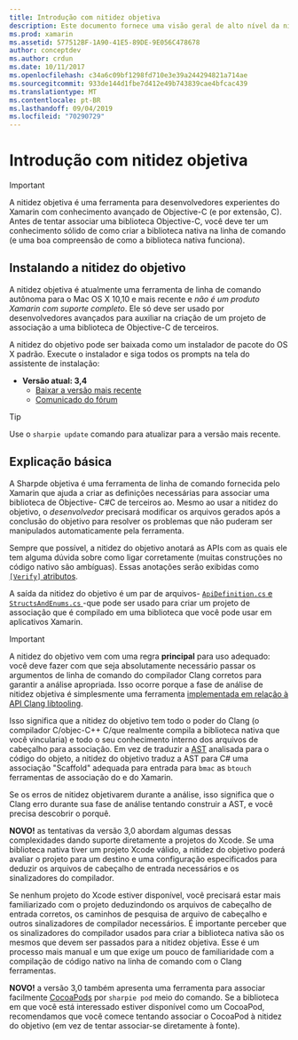 ```yaml
---
title: Introdução com nitidez objetiva
description: Este documento fornece uma visão geral de alto nível da nitidez do objetivo, a ferramenta usada para automatizar a criação C# de associações para o código Objective-C.
ms.prod: xamarin
ms.assetid: 577512BF-1A90-41E5-89DE-9E056C478678
author: conceptdev
ms.author: crdun
ms.date: 10/11/2017
ms.openlocfilehash: c34a6c09bf1298fd710e3e39a244294821a714ae
ms.sourcegitcommit: 933de144d1fbe7d412e49b743839cae4bfcac439
ms.translationtype: MT
ms.contentlocale: pt-BR
ms.lasthandoff: 09/04/2019
ms.locfileid: "70290729"
---
```

# <a name="getting-started-with-objective-sharpie"></a>Introdução com nitidez objetiva

> [!IMPORTANT]
> A nitidez objetiva é uma ferramenta para desenvolvedores experientes do Xamarin com conhecimento avançado de Objective-C (e por extensão, C). Antes de tentar associar uma biblioteca Objective-C, você deve ter um conhecimento sólido de como criar a biblioteca nativa na linha de comando (e uma boa compreensão de como a biblioteca nativa funciona).

<a name="installing" />

## <a name="installing-objective-sharpie"></a>Instalando a nitidez do objetivo

A nitidez objetiva é atualmente uma ferramenta de linha de comando autônoma para o Mac OS X 10,10 e mais recente e _não é um produto Xamarin com suporte completo_. Ele só deve ser usado por desenvolvedores avançados para auxiliar na criação de um projeto de associação a uma biblioteca de Objective-C de terceiros.

A nitidez do objetivo pode ser baixada como um instalador de pacote do OS X padrão.
Execute o instalador e siga todos os prompts na tela do assistente de instalação:

- **Versão atual: 3,4**
  - [Baixar a versão mais recente](https://dl.xamarin.com/objective-sharpie/ObjectiveSharpie.pkg)
  - [Comunicado do fórum](https://forums.xamarin.com/discussion/104800/objective-sharpie-3-4)

> [!TIP]
> Use o `sharpie update` comando para atualizar para a versão mais recente.

## <a name="basic-walkthrough"></a>Explicação básica

A Sharpde objetiva é uma ferramenta de linha de comando fornecida pelo Xamarin que ajuda a criar as definições necessárias para associar uma biblioteca de Objective- C#C de terceiros ao.
Mesmo ao usar a nitidez do objetivo, o *desenvolvedor* precisará modificar os arquivos gerados após a conclusão do objetivo para resolver os problemas que não puderam ser manipulados automaticamente pela ferramenta.

Sempre que possível, a nitidez do objetivo anotará as APIs com as quais ele tem alguma dúvida sobre como ligar corretamente (muitas construções no código nativo são ambíguas).
Essas anotações serão exibidas como [ `[Verify]` atributos](~/cross-platform/macios/binding/objective-sharpie/platform/verify.md).

A saída da nitidez do objetivo é um par de arquivos- [ `ApiDefinition.cs` e `StructsAndEnums.cs` ](~/cross-platform/macios/binding/objective-sharpie/platform/apidefinitions-structsandenums.md) -que pode ser usado para criar um projeto de associação que é compilado em uma biblioteca que você pode usar em aplicativos Xamarin.

> [!IMPORTANT]
> A nitidez do objetivo vem com uma regra **principal** para uso adequado: você deve fazer com que seja absolutamente necessário passar os argumentos de linha de comando do compilador Clang corretos para garantir a análise apropriada. Isso ocorre porque a fase de análise de nitidez objetiva é simplesmente uma ferramenta [implementada em relação à API Clang libtooling](http://clang.llvm.org/docs/LibTooling.html).

Isso significa que a nitidez do objetivo tem todo o poder do Clang (o compilador C/objec-C++ C/que realmente compila a biblioteca nativa que você vincularia) e todo o seu conhecimento interno dos arquivos de cabeçalho para associação.
Em vez de traduzir a [AST](https://en.wikipedia.org/wiki/Abstract_syntax_tree) analisada para o código do objeto, a nitidez do objetivo traduz a AST para C# uma associação "Scaffold" adequada para entrada para `bmac` as `btouch` ferramentas de associação do e do Xamarin.

Se os erros de nitidez objetivarem durante a análise, isso significa que o Clang erro durante sua fase de análise tentando construir a AST, e você precisa descobrir o porquê.

**NOVO!** as tentativas da versão 3,0 abordam algumas dessas complexidades dando suporte diretamente a projetos do Xcode. Se uma biblioteca nativa tiver um projeto Xcode válido, a nitidez do objetivo poderá avaliar o projeto para um destino e uma configuração especificados para deduzir os arquivos de cabeçalho de entrada necessários e os sinalizadores do compilador.

Se nenhum projeto do Xcode estiver disponível, você precisará estar mais familiarizado com o projeto deduzindondo os arquivos de cabeçalho de entrada corretos, os caminhos de pesquisa de arquivo de cabeçalho e outros sinalizadores de compilador necessários. É importante perceber que os sinalizadores do compilador usados para criar a biblioteca nativa são os mesmos que devem ser passados para a nitidez objetiva. Esse é um processo mais manual e um que exige um pouco de familiaridade com a compilação de código nativo na linha de comando com o Clang ferramentas.

**NOVO!** a versão 3,0 também apresenta uma ferramenta para associar facilmente [CocoaPods](https://cocoapods.org) por `sharpie pod` meio do comando.
Se a biblioteca em que você está interessado estiver disponível como um CocoaPod, recomendamos que você comece tentando associar o CocoaPod à nitidez do objetivo (em vez de tentar associar-se diretamente à fonte).

